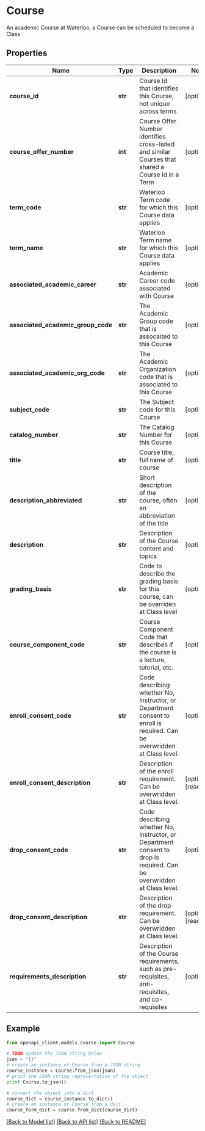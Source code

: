 # Course

An academic Course at Waterloo, a Course can be scheduled to become a Class

## Properties

Name | Type | Description | Notes
------------ | ------------- | ------------- | -------------
**course_id** | **str** | Course Id that identifies this Course, not unique across terms | [optional] 
**course_offer_number** | **int** | Course Offer Number identifies cross-listed and similar Courses that shared a Course Id in a Term | [optional] 
**term_code** | **str** | Waterloo Term code for which this Course data applies | [optional] 
**term_name** | **str** | Waterloo Term name for which this Course data applies | [optional] 
**associated_academic_career** | **str** | Academic Career code associated with Course | [optional] 
**associated_academic_group_code** | **str** | The Academic Group code that is assocaited to this Course | [optional] 
**associated_academic_org_code** | **str** | The Academic Organization code that is associated to this Course | [optional] 
**subject_code** | **str** | The Subject code for this Course | [optional] 
**catalog_number** | **str** | The Catalog Number for this Course | [optional] 
**title** | **str** | Course title, full name of course | [optional] 
**description_abbreviated** | **str** | Short description of the course, often an abbreviation of the title | [optional] 
**description** | **str** | Description of the Course content and topics | [optional] 
**grading_basis** | **str** | Code to describe the grading basis for this course, can be overriden at Class level | [optional] 
**course_component_code** | **str** | Course Component Code that describes if the course is a lecture, tutorial, etc. | [optional] 
**enroll_consent_code** | **str** | Code describing whether No, Instructor, or Department consent to enroll is required. Can be overwridden at Class level. | [optional] 
**enroll_consent_description** | **str** | Description of the enroll requirement. Can be overwridden at Class level. | [optional] [readonly] 
**drop_consent_code** | **str** | Code describing whether No, Instructor, or Department consent to drop is required. Can be overwridden at Class level. | [optional] 
**drop_consent_description** | **str** | Description of the drop requirement. Can be overwridden at Class level. | [optional] [readonly] 
**requirements_description** | **str** | Description of the Course requirements, such as pre-requisites, anti-requisites, and co-requisites | [optional] 

## Example

```python
from openapi_client.models.course import Course

# TODO update the JSON string below
json = "{}"
# create an instance of Course from a JSON string
course_instance = Course.from_json(json)
# print the JSON string representation of the object
print Course.to_json()

# convert the object into a dict
course_dict = course_instance.to_dict()
# create an instance of Course from a dict
course_form_dict = course.from_dict(course_dict)
```
[[Back to Model list]](../README.md#documentation-for-models) [[Back to API list]](../README.md#documentation-for-api-endpoints) [[Back to README]](../README.md)



